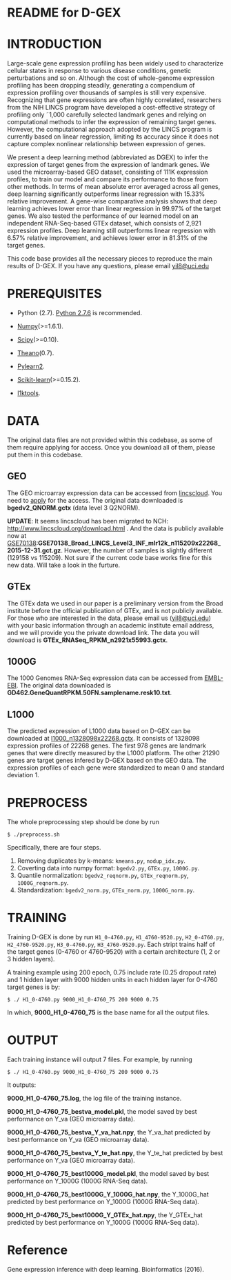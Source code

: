 README for D-GEX
================

INTRODUCTION
============

Large-scale gene expression profiling has been widely
used to characterize cellular states in response to various disease
conditions, genetic perturbations and so on. Although the cost
of whole-genome expression profiling has been dropping steadily,
generating a compendium of expression profiling over thousands of
samples is still very expensive. Recognizing that gene expressions
are often highly correlated, researchers from the NIH LINCS program
have developed a cost-effective strategy of profiling only ˜1,000
carefully selected landmark genes and relying on computational
methods to infer the expression of remaining target genes. However,
the computational approach adopted by the LINCS program is
currently based on linear regression, limiting its accuracy since it
does not capture complex nonlinear relationship between expression
of genes.

We present a deep learning method (abbreviated as DGEX)
to infer the expression of target genes from the expression
of landmark genes. We used the microarray-based GEO dataset,
consisting of 111K expression profiles, to train our model and
compare its performance to those from other methods. In terms
of mean absolute error averaged across all genes, deep learning
significantly outperforms linear regression with 15.33% relative
improvement. A gene-wise comparative analysis shows that deep
learning achieves lower error than linear regression in 99.97% of the
target genes. We also tested the performance of our learned model
on an independent RNA-Seq-based GTEx dataset, which consists
of 2,921 expression profiles. Deep learning still outperforms linear
regression with 6.57% relative improvement, and achieves lower error
in 81.31% of the target genes.


This code base provides all
the necessary pieces to reproduce the main results of D-GEX. If you have any 
questions, please email yil8@uci.edu







PREREQUISITES
=============
* Python (2.7). [Python 2.7.6](http://www.python.org/download/releases/2.7.6/) is recommended.

* [Numpy](http://www.numpy.org/)(>=1.6.1). 

* [Scipy](http://www.scipy.org/)(>=0.10). 

* [Theano](http://deeplearning.net/software/theano/)(0.7).

* [Pylearn2](https://github.com/lisa-lab/pylearn2).

* [Scikit-learn](http://scikit-learn.org/stable/)(>=0.15.2).

* [l1ktools](https://github.com/cmap/l1ktools).






DATA
====
The original data files are not provided within this codebase, as some of them require applying for access. Once you download all of them, please put them in this codebase.

GEO
---
The GEO microarray expression data can be accessed from [lincscloud](http://www.lincscloud.org/l1000/). You need to [apply](https://docs.google.com/forms/d/1j6Vb_s4FrDodxoS3IDZsHWoVNrOnKNQbqwbwcW2a208/viewform) for the access. The original data downloaded is **bgedv2_QNORM.gctx** (data level 3 Q2NORM). 

**UPDATE**: It seems lincscloud has been migrated to NCH: http://www.lincscloud.org/download.html . And the data is publicly available now at [GSE70138](http://www.ncbi.nlm.nih.gov/geo/query/acc.cgi?acc=GSE70138):**GSE70138_Broad_LINCS_Level3_INF_mlr12k_n115209x22268_2015-12-31.gct.gz**. However, the number of samples is slightly different (129158 vs 115209). Not sure if the current code base works fine for this new data. Will take a look in the furture.


GTEx
----
The GTEx data we used in our paper is a preliminary version from the Broad institute before the official publication of GTEx, and is not publicly available. For those who are interested in the data, please email us (yil8@uci.edu) with your basic information through an academic institute email address, and we will provide you the private download link. The data you will download is **GTEx_RNASeq_RPKM_n2921x55993.gctx**.


1000G
-----
The 1000 Genomes RNA-Seq expression data can be accessed from [EMBL-EBI](http://www.ebi.ac.uk/arrayexpress/experiments/E-GEUV-1/files/analysis_results/?ref=E-GEUV-1). The original data downloaded is **GD462.GeneQuantRPKM.50FN.samplename.resk10.txt**.

L1000
-----
The predicted expression of L1000 data based on D-GEX can be downloaded at [l1000_n1328098x22268.gctx](https://cbcl.ics.uci.edu/public_data/D-GEX/l1000_n1328098x22268.gctx). It consists of 1328098 expression profiles of 22268 genes. The first 978 genes are landmark genes that were directly measured by the L1000 platform. The other 21290 genes are target genes infered by D-GEX based on the GEO data. The expression profiles of each gene were standardized to mean 0 and standard deviation 1.








PREPROCESS
==========
The whole preprocessing step should be done by run
```
$ ./preprocess.sh
```

Specifically, there are four steps.

1. Removing duplicates by k-means: `kmeans.py`, `nodup_idx.py`.
2. Coverting data into numpy format: `bgedv2.py`, `GTEx.py`, `1000G.py`.
3. Quantile normalization: `bgedv2_reqnorm.py`, `GTEx_reqnorm.py`, `1000G_reqnorm.py`.
4. Standardization: `bgedv2_norm.py`, `GTEx_norm.py`, `1000G_norm.py`.





TRAINING
========
Training D-GEX is done by run `H1_0-4760.py`, `H1_4760-9520.py`, `H2_0-4760.py`, `H2_4760-9520.py`, `H3_0-4760.py`, `H3_4760-9520.py`. Each stript trains half of the target genes (0-4760 or 4760-9520) with a certain architecture (1, 2 or 3 hidden layers).

A training example using 200 epoch, 0.75 include rate (0.25 dropout rate) and 1 hidden layer with 9000 hidden units in each hidden layer for 0-4760 target genes is by:
```
$ ./ H1_0-4760.py 9000_H1_0-4760_75 200 9000 0.75
```
In which, **9000_H1_0-4760_75** is the base name for all the output files.






OUTPUT
======
Each training instance will output 7 files. For example, by running 
```
$ ./ H1_0-4760.py 9000_H1_0-4760_75 200 9000 0.75
```
It outputs:

**9000_H1_0-4760_75.log**, the log file of the training instance.

**9000_H1_0-4760_75_bestva_model.pkl**, the model saved by best performance on Y_va (GEO microarray data).

**9000_H1_0-4760_75_bestva_Y_va_hat.npy**, the Y_va_hat predicted by best performance on Y_va (GEO microarray data).

**9000_H1_0-4760_75_bestva_Y_te_hat.npy**, the Y_te_hat predicted by best performance on Y_va (GEO microarray data).

**9000_H1_0-4760_75_best1000G_model.pkl**, the model saved by best performance on Y_1000G (1000G RNA-Seq data).

**9000_H1_0-4760_75_best1000G_Y_1000G_hat.npy**, the Y_1000G_hat predicted by best performance on Y_1000G (1000G RNA-Seq data).

**9000_H1_0-4760_75_best1000G_Y_GTEx_hat.npy**, the Y_GTEx_hat predicted by best performance on Y_1000G (1000G RNA-Seq data).


Reference
=========
Gene expression inference with deep learning. Bioinformatics (2016).
